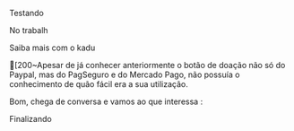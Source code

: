 Testando

No trabalh


Saiba mais com o kadu




[200~Apesar de já conhecer anteriormente o botão de doação não só do Paypal, mas do PagSeguro e do Mercado Pago, não possuía o conhecimento de quão fácil era a sua utilização.




Bom, chega de conversa e vamos ao que interessa :

Finalizando
